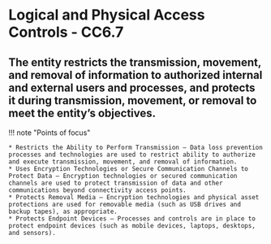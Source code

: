 # Logical and Physical Access Controls - CC6.7

## The entity restricts the transmission, movement, and removal of information to authorized internal and external users and processes, and protects it during transmission, movement, or removal to meet the entity’s objectives.

!!! note "Points of focus"

    * Restricts the Ability to Perform Transmission — Data loss prevention processes and technologies are used to restrict ability to authorize and execute transmission, movement, and removal of information.
    * Uses Encryption Technologies or Secure Communication Channels to Protect Data — Encryption technologies or secured communication channels are used to protect transmission of data and other communications beyond connectivity access points.
    * Protects Removal Media — Encryption technologies and physical asset protections are used for removable media (such as USB drives and backup tapes), as appropriate.
    * Protects Endpoint Devices — Processes and controls are in place to protect endpoint devices (such as mobile devices, laptops, desktops, and sensors).
